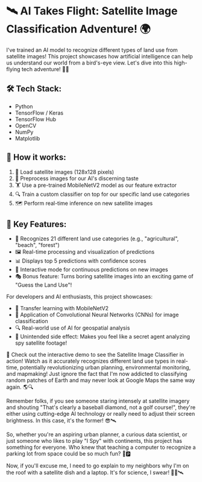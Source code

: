 # 🛰️ AI Takes Flight: Satellite Image Classification Adventure! 🌍

I've trained an AI model to recognize different types of land use from satellite images! This project showcases how artificial intelligence can help us understand our world from a bird's-eye view. Let's dive into this high-flying tech adventure! 🚀🤖

## 🛠️ Tech Stack:
- Python
- TensorFlow / Keras
- TensorFlow Hub
- OpenCV
- NumPy
- Matplotlib

## 🧠 How it works:
1. 📸 Load satellite images (128x128 pixels)
2. 🎨 Preprocess images for our AI's discerning taste
3. 🏋️ Use a pre-trained MobileNetV2 model as our feature extractor
4. 🔍 Train a custom classifier on top for our specific land use categories
5. 🗺️ Perform real-time inference on new satellite images

## 🔑 Key Features:
- 🌆 Recognizes 21 different land use categories (e.g., "agricultural", "beach", "forest")
- 🖼️ Real-time processing and visualization of predictions
- 📊 Displays top 5 predictions with confidence scores
- 🔄 Interactive mode for continuous predictions on new images
- 🎭 Bonus feature: Turns boring satellite images into an exciting game of "Guess the Land Use"!

For developers and AI enthusiasts, this project showcases:
- 🚀 Transfer learning with MobileNetV2
- 🧪 Application of Convolutional Neural Networks (CNNs) for image classification
- 🔍 Real-world use of AI for geospatial analysis
- 🎨 Unintended side effect: Makes you feel like a secret agent analyzing spy satellite footage!

🎥 Check out the interactive demo to see the Satellite Image Classifier in action! Watch as it accurately recognizes different land use types in real-time, potentially revolutionizing urban planning, environmental monitoring, and mapmaking! Just ignore the fact that I'm now addicted to classifying random patches of Earth and may never look at Google Maps the same way again. 🌎🔍

Remember folks, if you see someone staring intensely at satellite imagery and shouting "That's clearly a baseball diamond, not a golf course!", they're either using cutting-edge AI technology or really need to adjust their screen brightness. In this case, it's the former! 😎🛰️

So, whether you're an aspiring urban planner, a curious data scientist, or just someone who likes to play "I Spy" with continents, this project has something for everyone. Who knew that teaching a computer to recognize a parking lot from space could be so much fun? 🚗🅿️

Now, if you'll excuse me, I need to go explain to my neighbors why I'm on the roof with a satellite dish and a laptop. It's for science, I swear! 👨‍🔬🛰️

